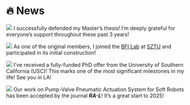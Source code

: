 # 🔥 News


<img src="https://img.shields.io/badge/Edu-2025/05/08-blue?style=flat-square"> I successfully defended my Master’s thesis! I’m deeply grateful for everyone’s support throughout these past 3 years!

<img src="https://img.shields.io/badge/Exp-2025/03/20-blue?style=flat-square"> As one of the original members, I joined the [BFI Lab](https://bfilab.com/) at [SZTU](https://english.sztu.edu.cn/) and participated in its initial construction!

<img src="https://img.shields.io/badge/Edu-2025/02/20-blue?style=flat-square"> I've received a fully-funded PhD offer from the University of Southern California (USC)! This marks one of the most significant milestones in my life! See you in LA!

<span> <img src="https://img.shields.io/badge/Pub-2025/01/09-blue?style=flat-square">  Our work on Pump-Valve Pneumatic Actuation System for Soft Robots has been accepted by the journal **_RA-L_**! It’s a great start to 2025!

<!-- 2024
* <span style="font-size:12px;color:#FFFFFF;background-color:#007ec6;padding:1px 5px 1.5px 5px;">2024/11/18</span> **[Publication]** Our work on Muscle-Inspired Multifunctional Actuators has been accepted by the journal **_Adv. Sci._**!

* <span style="font-size:12px;color:#FFFFFF;background-color:#007ec6;padding:1px 5px 1.5px 5px;">2024/11/17</span> **[Conference]** Together with our lab members, I attended the 9th Soft Robotics Conference held at Tsinghua University in Beijing. It was a great experience! 

* <span style="font-size:12px;color:#FFFFFF;background-color:#007ec6;padding:1px 5px 1.5px 5px;">2024/10/18</span> **[Publication]** Our work on Learning-Based Collision Detection for Soft Arms has been accepted by the journal **_RA-L_**!

* <span style="font-size:12px;color:#FFFFFF;background-color:#007ec6;padding:1px 5px 1.5px 5px;">2024/06/26</span> **[Award]** Our work on Multifunctional Soft Robots won the _**Best Paper Award**_ at the 6th **_ReMAR_** conference!

* <span style="font-size:12px;color:#FFFFFF;background-color:#007ec6;padding:1px 5px 1.5px 5px;">2024/06/01</span> **[Publication]** Our work on 3D-Printed Flexible Optical Waveguide Sensors for Proprioception in Soft Robots has been accepted by the journal **_RA-L_**!

* <span style="font-size:12px;color:#FFFFFF;background-color:#007ec6;padding:1px 5px 1.5px 5px;">2024/05/26</span> **[Publication]** Our work on Flow Regulation Control Systems for Soft Robots has been accepted by the journal **_RA-L_**! -->


<!-- Shaowu Tang 的 News -->





<!-- 参考 https://huanwang.tech/ 的样式 -->

<!-- * <span style="font-size:12px;color:#FFFFFF;background-color:#007ec6;padding:1px 5px 1.5px 5px;">2024/09/09</span> **[New Start]** Joined Alibaba DAMO Academy as an Algorithm Expert!
* <span style="font-size:12px;color:#FFFFFF;background-color:#007ec6;padding:1px 5px 1.5px 5px;">2024/07/16</span> **[MM'24]** One paper ([ProFD](https://openreview.net/forum?id=o2axlPlXYY)) got accepted for ACM MM 2024. Congratulations to all collaborators!
* <span style="font-size:12px;color:#FFFFFF;background-color:#007ec6;padding:1px 5px 1.5px 5px;">2024/07/09</span> **[Scholar'24]** [2024 Scholar Metrics](https://scholar.googleblog.com/2024/07/2024-scholar-metrics-released.html) was released by Google Scholar. Our paper "[DSANet: Dual Self-Attention Network for Multivariate Time Series Forecasting](https://kyonhuang.top/publication/dual-self-attention-network)" ranked **7th** of the CIKM 2019 conference according to the citations, and **[13th](https://scholar.google.com/citations?hl=zh-CN&oe=GB&view_op=list_hcore&venue=V-IMg2OTpU8J.2024&vq=eng_databasesinformationsystems&cstart=0)** within five years.
* <span style="font-size:12px;color:#FFFFFF;background-color:#007ec6;padding:1px 5px 1.5px 5px;">2024/07/01</span> **[ECCV'24]** Two papers ([PiTe](http://arxiv.org/abs/2409.07239) and [QUAR-VLA](https://arxiv.org/abs/2312.14457)) got accepted for ECCV 2024. <span style="font-size:12px;color:#FFFFFF;background-color:#007ec6;padding:1px 5px 1.5px 5px;">2024/08/12</span> PiTe got accepted as an Oral paper!
* <span style="font-size:12px;color:#FFFFFF;background-color:#007ec6;padding:1px 5px 1.5px 5px;">2024/06/04</span> **[Graduation]** I successfully defended my dissertation. So many thanks to my Ph.D. committee (Prof. [Xiaogang Jin](http://www.cad.zju.edu.cn/home/jin/), Prof. [Mai Xu](https://shi.buaa.edu.cn/xumai/en/index.htm), Prof. [Changxin Gao](http://faculty.hust.edu.cn/cgao/en/index.htm), Prof. [Fajie Yuan](https://en.westlake.edu.cn/faculty/fajie-yuan.html), Prof. [Peidong Liu](https://en.westlake.edu.cn/faculty/peidong-liu.html), Prof. [Xiaofei Li](https://en.westlake.edu.cn/faculty/xiaofei-li.html)) and my advisor!
* <span style="font-size:12px;color:#FFFFFF;background-color:#007ec6;padding:1px 5px 1.5px 5px;">2024/03/29</span> **[VALSE'24]** [Troika](https://arxiv.org/abs/2303.15230) got accepted as [VALSE 2024](https://valser.org/2024/#/) Poster! <span style="font-size:12px;color:#FFFFFF;background-color:#007ec6;padding:1px 5px 1.5px 5px;">2024/05/05</span> Our [Cobra](https://sites.google.com/view/cobravlm) was selected for [VALSE 2024](https://valser.org/2024/#/) [Annual Progress Representation](https://kyonhuang.top/files/Cobra/VALSE24-APR-Cobra.jpg). Thanks to all the committee for the approval!
* <span style="font-size:12px;color:#FFFFFF;background-color:#007ec6;padding:1px 5px 1.5px 5px;">2024/03/21</span> **[Preprint]** [Cobra](https://arxiv.org/abs/2403.14520), an efficient multi-modal large language model, was released. [Project page](https://sites.google.com/view/cobravlm) has been available. The paper has been featured by [Hugging Face Daily Papers](https://huggingface.co/papers?date=2024-03-22)! [Demo](https://huggingface.co/spaces/han1997/cobra) has been available!
* <span style="font-size:12px;color:#FFFFFF;background-color:#007ec6;padding:1px 5px 1.5px 5px;">2024/03/13</span> **[ICME'24]** One paper ([DARA](https://arxiv.org/abs/2405.06217)) about parameter-efficient tuning for visual grounding got accepted for ICME 2024 (Oral).
* <span style="font-size:12px;color:#FFFFFF;background-color:#007ec6;padding:1px 5px 1.5px 5px;">2024/02/27</span> **[Award]** Awarded as Zhejiang University 2024 Outstanding Graduates!
* <span style="font-size:12px;color:#FFFFFF;background-color:#007ec6;padding:1px 5px 1.5px 5px;">2024/02/27</span> **[CVPR'24]** Three papers (<a href="https://arxiv.org/abs/2311.15841" target="_blank">ADI</a>, <a href="https://arxiv.org/abs/2303.15230" target="_blank">Troika</a>, <a href="https://arxiv.org/abs/2311.15773" target="_blank">SimM</a>) as first/co-first author got accepted for CVPR 2024. Congratulations to all collaborators!
* <span style="font-size:12px;color:#FFFFFF;background-color:#007ec6;padding:1px 5px 1.5px 5px;">2023/12/13</span> **[ICASSP'24]** One paper ([VGDiffZero](https://arxiv.org/abs/2309.01141)) on diffusion model-based zero-shot visual grounding got accepted for ICASSP 2024. Congratulations to all collaborators!
* <span style="font-size:12px;color:#FFFFFF;background-color:#007ec6;padding:1px 5px 1.5px 5px;">2023/12/09</span> **[AAAI'24]** One [paper](https://arxiv.org/abs/2312.09553) on VLM-based unsupervised domain adaptation got accepted for AAAI 2024.
* <span style="font-size:12px;color:#FFFFFF;background-color:#007ec6;padding:1px 5px 1.5px 5px;">2023/04/02</span> **[ICMR'23]** One paper ([RL-CZSL](https://kyonhuang.top/publication/reference-limited-CZSL)) about reference-limited compositional learning got accepted for ICMR 2023. Congratulations to all collaborators!
* <span style="font-size:12px;color:#FFFFFF;background-color:#007ec6;padding:1px 5px 1.5px 5px;">2023/02/28</span> **[CVPR'23]** One paper ([VoP](https://kyonhuang.top/publication/text-video-cooperative-prompt-tuning)) about parameter-efficient text-video retrieval got accepted for CVPR 2023. Congratulations to all collaborators! -->
